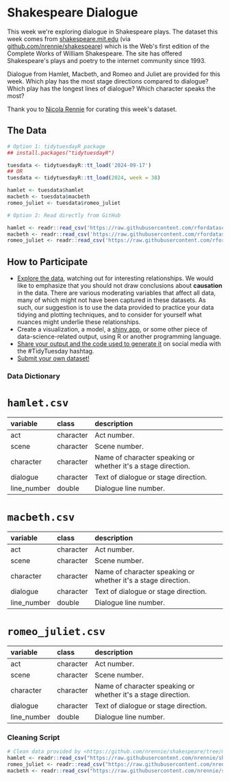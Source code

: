 # Shakespeare Dialogue

This week we're exploring dialogue in Shakespeare plays. The dataset this week comes from [shakespeare.mit.edu](https://shakespeare.mit.edu/) (via [github.com/nrennie/shakespeare](https://github.com/nrennie/shakespeare)) which is the Web's first edition of the Complete Works of William Shakespeare. The site has offered Shakespeare's plays and poetry to the internet community since 1993.

Dialogue from Hamlet, Macbeth, and Romeo and Juliet are provided for this week. Which play has the most stage directions compared to dialogue? Which play has the longest lines of dialogue? Which character speaks the most?

Thank you to [Nicola Rennie](https://github.com/nrennie) for curating this week's dataset.

## The Data

```r
# Option 1: tidytuesdayR package 
## install.packages("tidytuesdayR")

tuesdata <- tidytuesdayR::tt_load('2024-09-17')
## OR
tuesdata <- tidytuesdayR::tt_load(2024, week = 38)

hamlet <- tuesdata$hamlet
macbeth <- tuesdata$macbeth
romeo_juliet <- tuesdata$romeo_juliet

# Option 2: Read directly from GitHub

hamlet <- readr::read_csv('https://raw.githubusercontent.com/rfordatascience/tidytuesday/main/data/2024/2024-09-17/hamlet.csv')
macbeth <- readr::read_csv('https://raw.githubusercontent.com/rfordatascience/tidytuesday/main/data/2024/2024-09-17/macbeth.csv')
romeo_juliet <- readr::read_csv('https://raw.githubusercontent.com/rfordatascience/tidytuesday/main/data/2024/2024-09-17/romeo_juliet.csv')
```

## How to Participate

- [Explore the data](https://r4ds.hadley.nz/), watching out for interesting relationships. We would like to emphasize that you should not draw conclusions about **causation** in the data. There are various moderating variables that affect all data, many of which might not have been captured in these datasets. As such, our suggestion is to use the data provided to practice your data tidying and plotting techniques, and to consider for yourself what nuances might underlie these relationships.
- Create a visualization, a model, a [shiny app](https://shiny.posit.co/), or some other piece of data-science-related output, using R or another programming language.
- [Share your output and the code used to generate it](../../../sharing.md) on social media with the #TidyTuesday hashtag.
- [Submit your own dataset!](../../../.github/pr_instructions.md)

### Data Dictionary

# `hamlet.csv`

|variable    |class     |description                                                   |
|:-----------|:---------|:-------------------------------------------------------------|
|act         |character |Act number.                                                   |
|scene       |character |Scene number.                                                 |
|character   |character |Name of character speaking or whether it's a stage direction. |
|dialogue    |character |Text of dialogue or stage direction.                          |
|line_number |double    |Dialogue line number.                                         |

# `macbeth.csv`

|variable    |class     |description                                                   |
|:-----------|:---------|:-------------------------------------------------------------|
|act         |character |Act number.                                                   |
|scene       |character |Scene number.                                                 |
|character   |character |Name of character speaking or whether it's a stage direction. |
|dialogue    |character |Text of dialogue or stage direction.                          |
|line_number |double    |Dialogue line number.                                         |

# `romeo_juliet.csv`

|variable    |class     |description                                                   |
|:-----------|:---------|:-------------------------------------------------------------|
|act         |character |Act number.                                                   |
|scene       |character |Scene number.                                                 |
|character   |character |Name of character speaking or whether it's a stage direction. |
|dialogue    |character |Text of dialogue or stage direction.                          |
|line_number |double    |Dialogue line number.                                         |

### Cleaning Script

```r
# Clean data provided by <https://github.com/nrennie/shakespeare/tree/main/data>. No cleaning was necessary.
hamlet <- readr::read_csv("https://raw.githubusercontent.com/nrennie/shakespeare/main/data/hamlet.csv")
romeo_juliet <- readr::read_csv("https://raw.githubusercontent.com/nrennie/shakespeare/main/data/romeo_juliet.csv")
macbeth <- readr::read_csv("https://raw.githubusercontent.com/nrennie/shakespeare/main/data/macbeth.csv")
```
